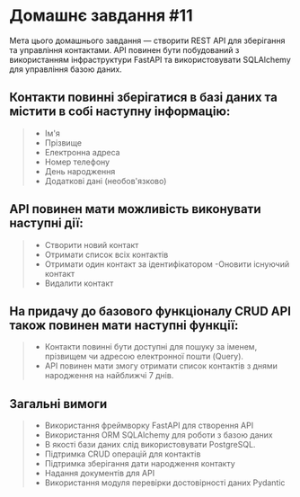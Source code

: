 # Домашнє завдання #11
Мета цього домашнього завдання — створити REST API для зберігання та управління контактами. API повинен бути побудований з використанням інфраструктури FastAPI та використовувати SQLAlchemy для управління базою даних.

## Контакти повинні зберігатися в базі даних та містити в собі наступну інформацію:

> - Ім'я
> - Прізвище
> - Електронна адреса
> - Номер телефону
> - День народження
> - Додаткові дані (необов'язково)

## API повинен мати можливість виконувати наступні дії:

> - Створити новий контакт
> - Отримати список всіх контактів
> - Отримати один контакт за ідентифікатором
> -Оновити існуючий контакт
> - Видалити контакт

## На придачу до базового функціоналу CRUD API також повинен мати наступні функції:

> - Контакти повинні бути доступні для пошуку за іменем, прізвищем чи адресою електронної пошти (Query).
> - API повинен мати змогу отримати список контактів з днями народження на найближчі 7 днів.

## Загальні вимоги
> - Використання фреймворку FastAPI для створення API
> - Використання ORM SQLAlchemy для роботи з базою даних
> - В якості бази даних слід використовувати PostgreSQL.
> - Підтримка CRUD операцій для контактів
> - Підтримка зберігання дати народження контакту
> - Надання документів для API
> - Використання модуля перевірки достовірності даних Pydantic
